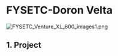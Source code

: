# FYSETC-Doron Velta

![FYSETC_Venture_XL_600_images1.png]((https://raw.githubusercontent.com/FYSETC/FYSETC-Venture_XL/blob/main/images/FYSETC_Venture_XL_600_images1.png))

## 1. Project




